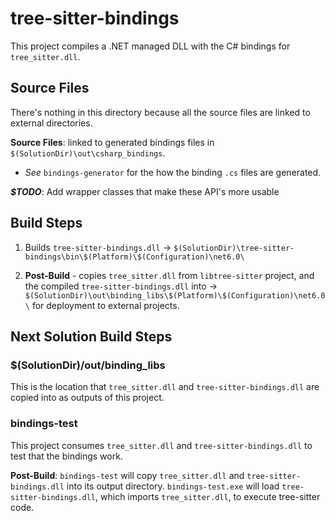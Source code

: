 # tree-sitter-bindings

This project compiles a .NET managed DLL with the C# bindings for `tree_sitter.dll`. 


## Source Files

There's nothing in this directory because all the source files are linked to external directories.

**Source Files**: linked to generated bindings files in `$(SolutionDir)\out\csharp_bindings`.

- *See* `bindings-generator` for the how the binding `.cs` files are generated.

***$TODO***: Add wrapper classes that make these API's more usable 

## Build Steps

1. Builds `tree-sitter-bindings.dll` -> `$(SolutionDir)\tree-sitter-bindings\bin\$(Platform)\$(Configuration)\net6.0\`

1. **Post-Build** - copies `tree_sitter.dll` from `libtree-sitter` project, and the compiled `tree-sitter-bindings.dll` into ->  
`$(SolutionDir)\out\binding_libs\$(Platform)\$(Configuration)\net6.0\` for deployment to external projects.

## Next Solution Build Steps

### $(SolutionDir)/out/binding_libs

This is the location that `tree_sitter.dll` and `tree-sitter-bindings.dll` are copied into as outputs of this project.

### bindings-test

This project consumes `tree_sitter.dll` and `tree-sitter-bindings.dll` to test that the bindings work.

**Post-Build**: `bindings-test` will copy `tree_sitter.dll` and `tree-sitter-bindings.dll` into its output directory. `bindings-test.exe` will load `tree-sitter-bindings.dll`, which imports `tree_sitter.dll`, to execute tree-sitter code.
